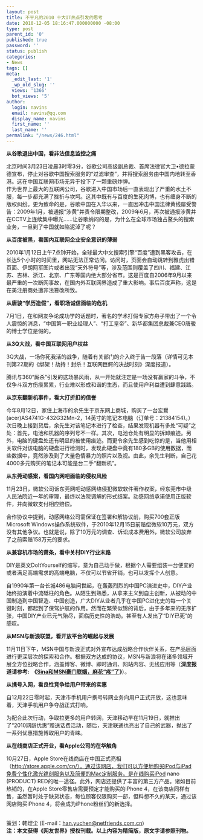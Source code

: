 ```yaml
---
layout: post
title: 不平凡的2010 十大IT热点引发的思考
date: 2010-12-05 18:16:47.000000000 -08:00
type: post
parent_id: '0'
published: true
password: ''
status: publish
categories:
- News
tags: []
meta:
  _edit_last: '1'
  _wp_old_slug: ''
  views: '1366'
  bot_views: '5'
author:
  login: navins
  email: navins@qq.com
  display_name: navins
  first_name: ''
  last_name: ''
permalink: "/news/246.html"
---
```

 **从谷歌退出中国，看非法信息监控之痛**

北京时间3月23日凌晨3时零3分，谷歌公司高级副总裁、首席法律官大卫•德拉蒙德宣布，停止对谷歌中国搜索服务的“过滤审查”，并将搜索服务由中国内地转至香港。这在中国互联网市场无异于投下了一颗重磅炸弹。  
作为世界上最大的互联网公司，谷歌进入中国市场后一直表现出了严重的水土不服，每一步都充满了挫折与坎坷。这其中既有与百度的生死肉博，也有缠身不断的版权纠纷。更为致命的是，谷歌中国在入华以来，一直因冲击中国法律黄线屡受警告：2009年1月，被通报“涉黄”并责令限期整改，2009年6月，再次被通报涉黄并在CCTV上连续集中曝光……让谷歌纳闷的是，为什么在全球市场独占鳌头的搜索业务，一旦到了中国就如陷泥淖了呢？<!--more-->

**从百度被黑，看国内互联网企业安全意识的薄弱**

2010年1月12日上午7点钟开始，全球最大中文搜索引擎“百度”遭到黑客攻击，在长达5个小时的时间里，网站无法正常访问。访问时，页面会自动跳转到雅虎出错页面、伊朗网军图片或者出现“天外符号”等，涉及范围则覆盖了四川、福建、江苏、吉林、浙江、北京、广东等国内绝大部分省市。这是百度自2006年9月以来最严重的一次断网事故，在国内外互联网界造成了重大影响。事后百度声称，这是在美注册商处遭非法篡改所致。

**从唐骏“学历造假”，看职场诚信面临的危机**

7月1日，在和网友争论成功学的话题时，著名的学术打假专家方舟子带出了一个令人震惊的消息，“中国第一职业经理人”、“打工皇帝”、新华都集团总裁兼CEO唐骏的博士学位是假的。

**从3Q大战，看中国互联网用户权益**

3Q大战，一场你死我活的战争，随着有关部门的介入终于告一段落（详情可见本刊第22期的《绑架！劫持！封杀！互联网巨鳄的决战时刻》深度报道）。

腾讯与360“厮杀”引发的这场暴风雨，从一开始就注定是一场没有赢家的斗争，不仅争斗双方伤痕累累，行业难以形成和谐的生态，而且使用户利益遭到肆意践踏。

**从京东翻新机事件，看大打折扣的信誉**

今年8月12日，家住上海市的余先生于京东网上商城，购买了一台宏鸉(acer)AS4741G-432G32Mn-2，14英寸的笔记本电脑（订单号：21384154)。）次日晚上接到货后，余先生对该笔记本进行了检查，结果发现机器有多处“可疑”之处：首先，电池和机器的序列号不一样。其次，电池仓处有明显的拆卸痕迹。另外，电脑的键盘处还有明显的被使用痕迹。而更令余先生感到吃惊的是，当他用相关软件对该电脑的硬盘进行检测时，发现此硬盘中竟有180多GB的使用数据，而些数据中，竟然涉及到了大量色情暴力的照片以及视。由此，余先生判断，自己花4000多元购买的笔记本可能是台二手“翻新机”。

**从东莞动感案，看国内网吧面临的侵权风险**

11月23日，微软公司诉东莞网吧动感网络侵犯微软软件著作权案，经东莞市中级人民法院近一年的审理，最终以法院调解的形式结案。动感网络承诺使用正版软件，并向微软支付相应赔偿。

合作协议中提到，动感网络公司需保证在签署和解协议前，购买700套正版Microsoft Windows操作系统软件，于2010年12月15日前赔偿微软10万元，双方没有其他争议。也就是说，除了10万元的调查、诉讼成本费用外，微软公司放弃了之前索赔158万元的要求。

**从兼容机市场的萧条，看中关村DIY行业末路**

DIY是英文DoItYourself的缩写，意为自己动手做，根据个人需要组装一台便宜的或者满足高端需求的高端电脑，不仅可以节省开销，也可以发挥个人创意。

自1990年第一台长城486电脑问世起，在轰轰烈烈的中国PC演进史中，DIY产业始终扮演着中流砥柱的角色。从陌生到熟悉，从拿来主义到自主创新，从被动的中国制造到中国智造、中国创造，广大DIY从业者几乎在中国PC进化史的每一个关键时刻，都起到了保驾护航的作用。然而在繁荣似锦的背后，由于多年来的无序扩张，中国DIY产业已元气殆尽，面临历史性的浩劫。甚至有人发出了“DIY已死”的感叹。

**从MSN与新浪联盟，看开放平台的崛起与发展**

11月11日下午，MSN中国与新浪正式对外宣布达成战略合作伙伴关系，在产品层面进行更深层次的探索和合作。根据双方达成的协议，MSN与新浪将在诸多领域开展全方位战略合作，涵盖博客、微博、即时通讯、网站内容、无线应用等（**深度报道请参考: &nbsp;《[Sina和MSN豪门联姻，麻花“疼”了](http://www.cnbeta.com/articles/127741.htm)》**）。

**从携号入网，看良性竞争给用户带来的实惠**

自12月22日零时起，天津市手机用户携号转网业务向用户正式开放，这也意味着，天津手机用户争夺战正式打响。

为配合此次行动，争取拉更多的用户转网，天津移动早在11月19日，就推出了“2010网龄优惠”赠送话费活动，随后，天津联通也亮出了自己的武器，抛出了一系列优惠措施博取用户的青睐。

**从在线商店正式开业，看Apple公司的在华触角**

10月27日，Apple Store在线商店在中国正式亮相（http://store.apple.com/cn/）。通过该网店，我们可以方便地购买iPod与iPad免费个性化激光镌刻服务以及简便的Mac定制服务。是在线购买iPod nano (PRODUCT) RED的唯一途径。此外，网店还提供了丰富的第三方产品。诸如目前热销的，在Apple Store零售店需要预定才能购买的iPhone 4，在该商店同样有售，虽然暂时处于缺货状态，每位顾客仅限购买一部，但料想不久的某天，通过该网店购买iPhone 4，将会成为iPhone粉丝们的新选择。  
&nbsp;

策划：韩煜尘 (E-mail：han.yuchen@netfriends.com.cn)  
**注：本文获得《网友世界》授权刊载。以上内容为精简版，原文字请参照刊物。**
